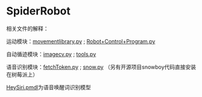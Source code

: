 # SpiderRobot
相关文件的解释：

运动模块：[movementlibrary.py](https://github.com/Hiking-boy/SpiderRobot/blob/main/Robot/movementlibrary.py) ;  [Robot+Control+Program.py](https://github.com/Hiking-boy/SpiderRobot/blob/main/Robot/Robot%2BControl%2BProgram.py)

自动循迹模块：[imagecv.py](https://github.com/Hiking-boy/SpiderRobot/blob/main/Robot/imagecv.py) ;  [tools.py](https://github.com/Hiking-boy/SpiderRobot/blob/main/Robot/tools.py)

语音识别模块：[fetchToken.py](https://github.com/Hiking-boy/SpiderRobot/blob/main/Robot/fetchToken.py) ; [snow.py](https://github.com/Hiking-boy/SpiderRobot/blob/main/Robot/snow.py) （另有开源项目snowboy代码直接安装在树莓派上）

[HeySiri.pmdl](https://github.com/Hiking-boy/SpiderRobot/blob/main/Robot/HeySiri.pmdl)为语音唤醒词识别模型
